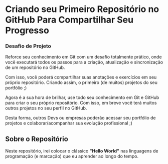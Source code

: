 # Criando seu Primeiro Repositório no GitHub Para Compartilhar Seu Progresso

### Desafio de Projeto

Reforce seu conhecimento em Git com um desafio totalmente prático, onde você executará todos os passos para a criação, atualização e sincronização de um repositório no GitHub.

Com isso, você poderá compartilhar suas anotações e exercícios em seu próprio repositório. Criando assim, o primeiro (de muitos) projetos do seu portfólio ;)

Agora é a sua hora de brilhar, use todo seu conhecimento em Git e GitHub para criar o seu próprio repositório. Com isso, em breve você terá muitos outros projetos no seu perfil no GitHub.

Desta forma, outros Devs ou empresas poderão acessar seu portfólio de projetos e colaborar/acompanhar sua evolução profissional ;)



## Sobre o Repositório

Neste repositório, irei colocar o clássico **"Hello World"** nas linguagens de programação (e marcação) que eu aprender ao longo do tempo.

